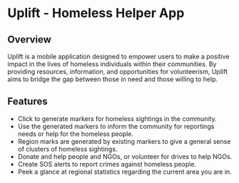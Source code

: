 # Uplift - Homeless Helper App

## Overview
Uplift is a mobile application designed to empower users to make a positive impact in the lives of homeless individuals within their communities. By providing resources, information, and opportunities for volunteerism, Uplift aims to bridge the gap between those in need and those willing to help.

## Features
- Click to generate markers for homeless sightings in the community.
- Use the generated markers to inform the community for reportings needs or help for the homeless people.
- Region marks are generated by existing markers to give a general sense of clusters of homeless sightings.
- Donate and help people and NGOs, or volunteer for drives to help NGOs.
- Create SOS alerts to report crimes against homeless people.
- Peek a glance at regional statistics regarding the current area you are in.